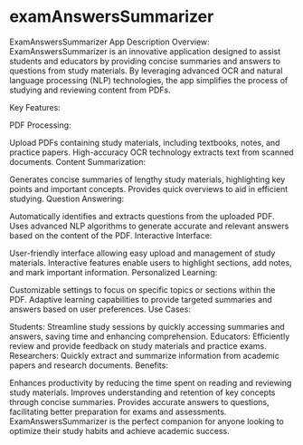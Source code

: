# examAnswersSummarizer

ExamAnswersSummarizer App Description
Overview:
ExamAnswersSummarizer is an innovative application designed to assist students and educators by providing concise summaries and answers to questions from study materials. By leveraging advanced OCR and natural language processing (NLP) technologies, the app simplifies the process of studying and reviewing content from PDFs.

Key Features:

PDF Processing:

Upload PDFs containing study materials, including textbooks, notes, and practice papers.
High-accuracy OCR technology extracts text from scanned documents.
Content Summarization:

Generates concise summaries of lengthy study materials, highlighting key points and important concepts.
Provides quick overviews to aid in efficient studying.
Question Answering:

Automatically identifies and extracts questions from the uploaded PDF.
Uses advanced NLP algorithms to generate accurate and relevant answers based on the content of the PDF.
Interactive Interface:

User-friendly interface allowing easy upload and management of study materials.
Interactive features enable users to highlight sections, add notes, and mark important information.
Personalized Learning:

Customizable settings to focus on specific topics or sections within the PDF.
Adaptive learning capabilities to provide targeted summaries and answers based on user preferences.
Use Cases:

Students: Streamline study sessions by quickly accessing summaries and answers, saving time and enhancing comprehension.
Educators: Efficiently review and provide feedback on study materials and practice exams.
Researchers: Quickly extract and summarize information from academic papers and research documents.
Benefits:

Enhances productivity by reducing the time spent on reading and reviewing study materials.
Improves understanding and retention of key concepts through concise summaries.
Provides accurate answers to questions, facilitating better preparation for exams and assessments.
ExamAnswersSummarizer is the perfect companion for anyone looking to optimize their study habits and achieve academic success.







